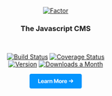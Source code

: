 
<div align="center">
  
  <a href="https://factor.dev"><img src="https://i.imgur.com/u73IQGJ.jpg" alt="Factor" width="400px"></a>
   
</div>

<h3 align="center">The Javascript CMS</h3>

<br> 
<p align="center">
  <a href="https://circleci.com/gh/fiction-com/factor"><img src="https://badgen.net/circleci/github/fiction-com/factor/development" alt="Build Status"></a>  
  <a href="https://codecov.io/gh/fiction-com/factor"><img src="https://badgen.net/codecov/c/github/fiction-com/factor/development" alt="Coverage Status"></a>

  <br>
  <a href="https://www.npmjs.com/package/@factor/core"><img src="https://badgen.net/npm/v/@factor/core" alt="Version"></a>
  <a href="https://www.npmjs.com/package/@factor/core"><img src="https://badgen.net/npm/dm/@factor/core" alt="Downloads a Month"></a> 
 </p>

<p align="center">
  <a href="https://factor.dev">
    <img src="./learn-more.jpg" width="120px;" alt="Learn More" />
  </a>
</p>
